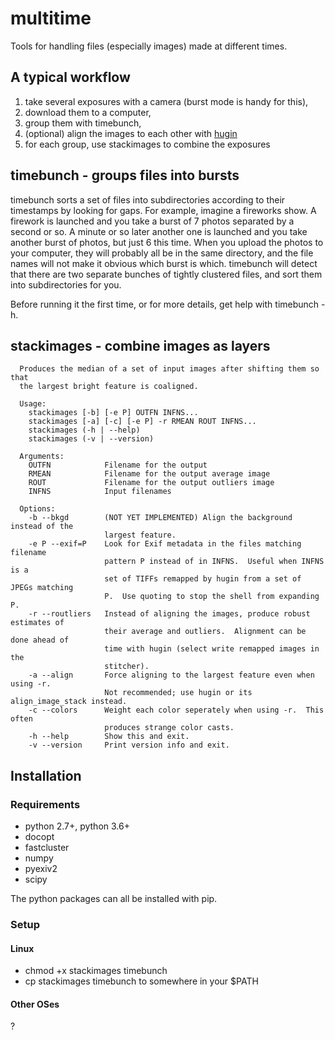 # multitime
Tools for handling files (especially images) made at different times.

## A typical workflow
1. take several exposures with a camera (burst mode is handy for this), 
2. download them to a computer,
3. group them with timebunch,
4. (optional) align the images to each other with [hugin](http://hugin.sourceforge.net/)
4. for each group, use stackimages to combine the exposures

## timebunch - groups files into bursts
timebunch sorts a set of files into subdirectories according to their timestamps by looking for gaps.
For example, imagine a fireworks show.  A firework is launched and you take a burst of 7 photos separated by a second or so.  A minute or so later another one is launched and you take another burst of photos, but just 6 this time.  When you upload the photos to your computer, they will probably all be in the same directory, and the file names will not make it obvious which burst is which. timebunch will detect that there are two separate bunches of tightly clustered files, and sort them into subdirectories for you.

Before running it the first time, or for more details, get help with timebunch -h.

## stackimages - combine images as layers
```
  Produces the median of a set of input images after shifting them so that
  the largest bright feature is coaligned.

  Usage:
    stackimages [-b] [-e P] OUTFN INFNS...
    stackimages [-a] [-c] [-e P] -r RMEAN ROUT INFNS...
    stackimages (-h | --help)
    stackimages (-v | --version)
  
  Arguments:
    OUTFN            Filename for the output
    RMEAN            Filename for the output average image
    ROUT             Filename for the output outliers image
    INFNS            Input filenames

  Options:
    -b --bkgd        (NOT YET IMPLEMENTED) Align the background instead of the
                     largest feature.
    -e P --exif=P    Look for Exif metadata in the files matching filename
                     pattern P instead of in INFNS.  Useful when INFNS is a
                     set of TIFFs remapped by hugin from a set of JPEGs matching
                     P.  Use quoting to stop the shell from expanding P.
    -r --routliers   Instead of aligning the images, produce robust estimates of
                     their average and outliers.  Alignment can be done ahead of
                     time with hugin (select write remapped images in the
                     stitcher).
    -a --align       Force aligning to the largest feature even when using -r.
                     Not recommended; use hugin or its align_image_stack instead.
    -c --colors      Weight each color seperately when using -r.  This often
                     produces strange color casts.
    -h --help        Show this and exit.
    -v --version     Print version info and exit.
```


## Installation
### Requirements
- python 2.7+, python 3.6+
- docopt
- fastcluster
- numpy
- pyexiv2
- scipy

The python packages can all be installed with pip.

### Setup
#### Linux
- chmod +x stackimages timebunch
- cp stackimages timebunch to somewhere in your $PATH
#### Other OSes
?
